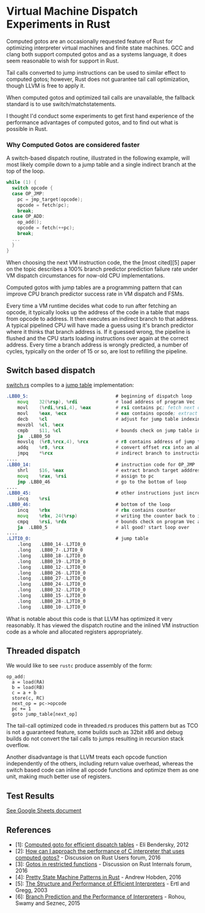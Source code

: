# Virtual Machine Dispatch Experiments in Rust

Computed gotos are an occasionally requested feature of Rust for optimizing interpreter virtual
machines and finite state machines.  GCC and clang both support computed gotos and as a systems language, 
it does seem reasonable to wish for support in Rust.

Tail calls converted to jump instructions can be used to similar effect to computed gotos; however,
Rust does not guarantee tail call optimization, though LLVM is free to apply it.

When computed gotos and optimized tail calls are unavailable, the fallback standard is to use 
switch/matchstatements. 

I thought I'd conduct some experiments to get first hand experience of the performance
advantages of computed gotos, and to find out what is possible in Rust.


### Why Computed Gotos are considered faster

A switch-based dispatch routine, illustrated in the following example, will most likely compile down
to a jump table and a single indirect branch at the top of the loop.

```C
while (1) {
  switch opcode {
  case OP_JMP:
    pc = jmp_target(opcode);
    opcode = fetch(pc);
    break;
  case OP_ADD:
    op_add();
    opcode = fetch(++pc);
    break;
  ...
  }
}
```

When choosing the next VM instruction code, the  the [most cited][5] paper on the topic describes
a 100% branch predictor prediction failure rate under VM dispatch circumstances for now-old CPU
implementations.

Computed gotos with jump tables are a programming pattern that can improve CPU branch predictor 
success rate in VM dispatch and FSMs.

Every time a VM runtime decides what code to run after fetching an
opcode, it typically looks up the address of the code in a table that maps from
opcode to address. It then executes an indirect branch to that address.
A typical pipelined CPU will have made a guess using it's branch predictor
where it thinks that branch address is. If it guessed wrong, the pipeline
is flushed and the CPU starts loading instructions over again at the correct address.
Every time a branch address is wrongly predicted, a number of cycles, typically on the
order of 15 or so, are lost to refilling the pipeline.


## Switch based dispatch

[switch.rs](https://github.com/pliniker/dispatchers/blob/master/src/switch.rs) compiles to a
[jump table](https://github.com/pliniker/dispatchers/blob/master/emitted_asm/switch_x86_64.s)
implementation:

```asm
.LBB0_5:                                # beginning of dispatch loop
	movq	32(%rsp), %rdi              # load address of program Vec
	movl	(%rdi,%rsi,4), %eax         # rsi contains pc; fetch next opcode
	movl	%eax, %ecx                  # eax contains opcode; extract operator byte
	decb	%cl                         # adjust for jump table indexing
	movzbl	%cl, %ecx
	cmpb	$11, %cl                    # bounds check on jump table index
	ja	.LBB0_50
	movslq	(%r8,%rcx,4), %rcx          # r8 contains address of jump table .LJTI0_0
	addq	%r8, %rcx                   # convert offset rcx into an absolute address
	jmpq	*%rcx                       # indirect branch to instruction code
....
.LBB0_14:                               # instruction code for OP_JMP
	shrl	$16, %eax                   # extract branch target adddress
	movq	%rax, %rsi                  # assign to pc
	jmp	.LBB0_46                        # go to the bottom of loop
....
.LBB0_45:                               # other instructions just increment the pc
	incq	%rsi
.LBB0_46:                               # bottom of the loop
	incq	%rbx                        # rbx contains counter
	movq	%rbx, 24(%rsp)              # writing the counter back to it's stack location
	cmpq	%rsi, %rdx                  # bounds check on program Vec access
	ja	.LBB0_5                         # all good? start loop over
....
.LJTI0_0:                               # jump table
	.long	.LBB0_14-.LJTI0_0
	.long	.LBB0_7-.LJTI0_0
	.long	.LBB0_18-.LJTI0_0
	.long	.LBB0_19-.LJTI0_0
	.long	.LBB0_12-.LJTI0_0
	.long	.LBB0_26-.LJTI0_0
	.long	.LBB0_27-.LJTI0_0
	.long	.LBB0_24-.LJTI0_0
	.long	.LBB0_32-.LJTI0_0
	.long	.LBB0_15-.LJTI0_0
	.long	.LBB0_28-.LJTI0_0
	.long	.LBB0_10-.LJTI0_0
```

What is notable about this code is that LLVM has optimized it very reasonably. It has viewed
the dispatch routine and the inlined VM instruction code as a whole and allocated registers
appropriately.


## Threaded dispatch

We would like to see `rustc` produce assembly of the form:

```
op_add:
  a = load(RA)
  b = load(RB)
  c = a + b
  store(c, RC)
  next_op = pc->opcode
  pc += 1
  goto jump_table[next_op]
```

The tail-call optimized code in threaded.rs produces this pattern but as TCO is not
a guaranteed feature, some builds such as 32bit x86 and debug builds do not convert
the tail calls to jumps resulting in recursion stack overflow.

Another disadvantage is that LLVM treats each opcode function independently of the
others, including return value overhead, whereas the switch based code can inline
all opcode functions and optimize them as one unit, making much better use of registers.


## Test Results

[See Google Sheets document](https://docs.google.com/spreadsheets/d/1qbBt1NgvmLLmYxHlPRZNsXybivQIDVUAdsCNGKmNhos/edit#gid=0)


## References

* [1]: [Computed goto for efficient dispatch tables](http://eli.thegreenplace.net/2012/07/12/computed-goto-for-efficient-dispatch-tables) - Eli Bendersky, 2012
* [2]: [How can I approach the performance of C interpreter that uses computed gotos?](http://users.rust-lang.org/t/how-can-i-approach-the-performance-of-c-interpreter-that-uses-computed-gotos/6261/4) - Discussion on Rust Users forum, 2016
* [3]: [Gotos in restricted functions](https://internals.rust-lang.org/t/gotos-in-restricted-functions/4393) - Discussion on Rust Internals forum, 2016
* [4]: [Pretty State Machine Patterns in Rust](https://hoverbear.org/2016/10/12/rust-state-machine-pattern/) - Andrew Hobden, 2016
* [5]: [The Structure and Performance of Efficient Interpreters](http://www.jilp.org/vol5/v5paper12.pdf) - Ertl and Gregg, 2003
* [6]: [Branch Prediction and the Performance of Interpreters](https://hal.inria.fr/hal-01100647/document) - Rohou, Swamy and Seznec, 2015
